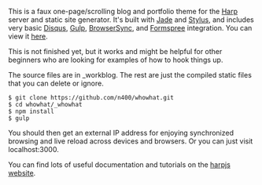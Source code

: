 This is a faux one-page/scrolling blog and portfolio theme for the [Harp](http://harpjs.com) server and static site generator. It's built with [Jade](http://jade-lang.com) and [Stylus](http://learnboost.github.io/stylus), and includes very basic [Disqus](https://disqus.com), [Gulp](http://gulpjs.com), [BrowserSync](http://www.browsersync.io), and [Formspree](http://formspree.io) integration. You can view it [here](https://n400.github.io/whowhat).

This is not finished yet, but it works and might be helpful for other beginners who are looking for examples of how to hook things up.

The source files are in _workblog. The rest are just the compiled static files that you can delete or ignore.

```
$ git clone https://github.com/n400/whowhat.git
$ cd whowhat/_whowhat
$ npm install
$ gulp
```
You should then get an external IP address for enjoying synchronized browsing and live reload across devices and browsers. Or you can just visit localhost:3000.

You can find lots of useful documentation and tutorials on the [harpjs website](http://harpjs.com/docs/).
